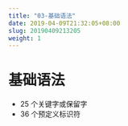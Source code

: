 ```yaml
---
title: "03-基础语法"
date: 2019-04-09T21:32:05+08:00
slug: 20190409213205
weight: 1
---
```


# 基础语法
- 25 个关键字或保留字
- 36 个预定义标识符